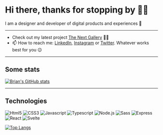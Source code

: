 # Hi there, thanks for stopping by 👋🏿

I am a designer and developer of digital products and experiences 🔮

---

- Check out my latest project [The Next Gallery](https://thenext.gallery) 🤙🏿
- 📫 How to reach me: [LinkedIn](https://nl.linkedin.com/in/brian-bawuah-547439127), [Instagram](https://www.instagram.com/brianbawuah) or [Twitter](https://twitter.com/brianbawuah). Whatever works best for you 😉

---

## Some stats
[![Brian's GitHub stats](https://github-readme-stats.vercel.app/api?username=bbawuah&show_icons=true&theme=dracula)](https://github.com/anuraghazra/github-readme-stats)

---

## Technologies

![Html5](https://img.shields.io/badge/-HTML-white?style=flat&logo=Html5)
![CSS3](https://img.shields.io/badge/-CSS-white?style=flat&logo=CSS3&logoColor=2965f1)
![Javascript](https://img.shields.io/badge/-Javascript-black?style=flat&logo=Javascript)
![Typescript](https://img.shields.io/badge/-Typescript-white?style=flat&logo=Typescript)
![Node.js](https://img.shields.io/badge/-Node.js-white?style=flat&logo=Node.js)
![Sass](https://img.shields.io/badge/-Sass-white?style=flat&logo=Sass)
![Express](https://img.shields.io/badge/-Express-259dff?style=flat&logo=Express)
![React](https://img.shields.io/badge/-React-black?style=flat&logo=React)
![Svelte](https://img.shields.io/badge/-Svelte-white?style=flat&logo=Svelte)

[![Top Langs](https://github-readme-stats.vercel.app/api/top-langs/?username=bbawuah&hide=objective-c,starlark,ruby,css,html,handlebars&show_icons=true&theme=dracula)](https://github.com/anuraghazra/github-readme-stats)

